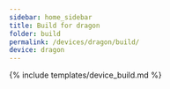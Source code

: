 ```yaml
---
sidebar: home_sidebar
title: Build for dragon
folder: build
permalink: /devices/dragon/build/
device: dragon
---
```

{% include templates/device_build.md %}
